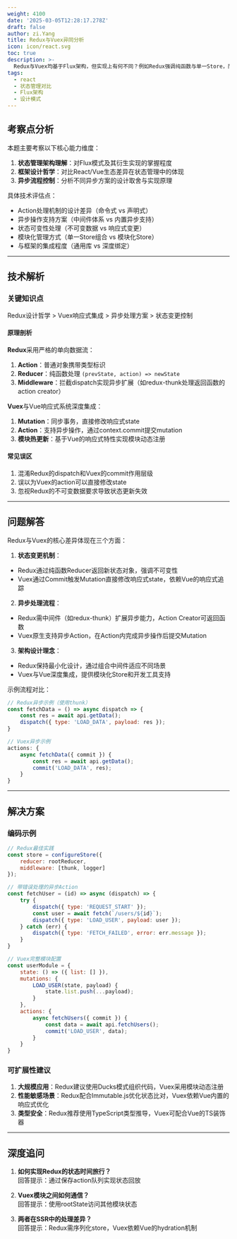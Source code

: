 ```yaml
---
weight: 4100
date: '2025-03-05T12:28:17.278Z'
draft: false
author: zi.Yang
title: Redux与Vuex异同分析
icon: icon/react.svg
toc: true
description: >-
  Redux与Vuex均基于Flux架构，但实现上有何不同？例如Redux强调纯函数与单一Store，而Vuex通过Mutation同步修改状态。请对比两者的Action处理逻辑与异步支持方案？
tags:
  - react
  - 状态管理对比
  - Flux架构
  - 设计模式
---
```


## 考察点分析

本题主要考察以下核心能力维度：

1. **状态管理架构理解**：对Flux模式及其衍生实现的掌握程度
2. **框架设计哲学**：对比React/Vue生态差异在状态管理中的体现
3. **异步流程控制**：分析不同异步方案的设计取舍与实现原理

具体技术评估点：

- Action处理机制的设计差异（命令式 vs 声明式）
- 异步操作支持方案（中间件体系 vs 内置异步支持）
- 状态可变性处理（不可变数据 vs 响应式变更）
- 模块化管理方式（单一Store组合 vs 模块化Store）
- 与框架的集成程度（通用库 vs 深度绑定）

---

## 技术解析

### 关键知识点

Redux设计哲学 > Vuex响应式集成 > 异步处理方案 > 状态变更控制

#### 原理剖析

**Redux**采用严格的单向数据流：

1. **Action**：普通对象携带类型标识
2. **Reducer**：纯函数处理 `(prevState, action) => newState`
3. **Middleware**：拦截dispatch实现异步扩展（如redux-thunk处理返回函数的action creator）

**Vuex**与Vue响应式系统深度集成：

1. **Mutation**：同步事务，直接修改响应式state
2. **Action**：支持异步操作，通过context.commit提交mutation
3. **模块热更新**：基于Vue的响应式特性实现模块动态注册

#### 常见误区

1. 混淆Redux的dispatch和Vuex的commit作用层级
2. 误以为Vuex的action可以直接修改state
3. 忽视Redux的不可变数据要求导致状态更新失效

---

## 问题解答

Redux与Vuex的核心差异体现在三个方面：

1. **状态变更机制**：

- Redux通过纯函数Reducer返回新状态对象，强调不可变性
- Vuex通过Commit触发Mutation直接修改响应式state，依赖Vue的响应式追踪

2. **异步处理流程**：

- Redux需中间件（如redux-thunk）扩展异步能力，Action Creator可返回函数
- Vuex原生支持异步Action，在Action内完成异步操作后提交Mutation

3. **架构设计理念**：

- Redux保持最小化设计，通过组合中间件适应不同场景
- Vuex与Vue深度集成，提供模块化Store和开发工具支持

示例流程对比：

```javascript
// Redux异步示例（使用thunk）
const fetchData = () => async dispatch => {
    const res = await api.getData();
    dispatch({ type: 'LOAD_DATA', payload: res });
}

// Vuex异步示例
actions: {
    async fetchData({ commit }) {
        const res = await api.getData();
        commit('LOAD_DATA', res);
    }
}
```

---

## 解决方案

### 编码示例

```javascript
// Redux最佳实践
const store = configureStore({
    reducer: rootReducer,
    middleware: [thunk, logger]
});

// 带错误处理的异步Action
const fetchUser = (id) => async (dispatch) => {
    try {
        dispatch({ type: 'REQUEST_START' });
        const user = await fetch(`/users/${id}`);
        dispatch({ type: 'LOAD_USER', payload: user });
    } catch (err) {
        dispatch({ type: 'FETCH_FAILED', error: err.message });
    }
}
```

```javascript
// Vuex完整模块配置
const userModule = {
    state: () => ({ list: [] }),
    mutations: {
        LOAD_USER(state, payload) {
            state.list.push(...payload);
        }
    },
    actions: {
        async fetchUsers({ commit }) {
            const data = await api.fetchUsers();
            commit('LOAD_USER', data);
        }
    }
}
```

### 可扩展性建议

1. **大规模应用**：Redux建议使用Ducks模式组织代码，Vuex采用模块动态注册
2. **性能敏感场景**：Redux配合Immutable.js优化状态比对，Vuex依赖Vue内置的响应式优化
3. **类型安全**：Redux推荐使用TypeScript类型推导，Vuex可配合Vue的TS装饰器

---

## 深度追问

1. **如何实现Redux的状态时间旅行？**  
回答提示：通过保存action队列实现状态回放

2. **Vuex模块之间如何通信？**  
回答提示：使用rootState访问其他模块状态

3. **两者在SSR中的处理差异？**  
回答提示：Redux需序列化store，Vuex依赖Vue的hydration机制
